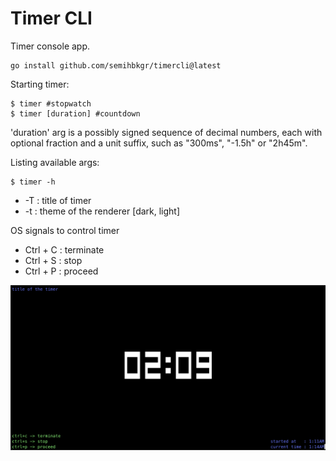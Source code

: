 # Timer CLI

Timer console app.

```shell
go install github.com/semihbkgr/timercli@latest
```

Starting timer:

```shell
$ timer #stopwatch
$ timer [duration] #countdown
```

'duration' arg is a possibly signed sequence of decimal numbers, each with optional fraction and a unit suffix, such as "300ms", "-1.5h" or "2h45m".

Listing available args:

```shell
$ timer -h
```

- -T : title of timer
- -t : theme of the renderer [dark, light]

OS signals to control timer

- Ctrl + C : terminate
- Ctrl + S : stop
- Ctrl + P : proceed

![console](./console.png)
